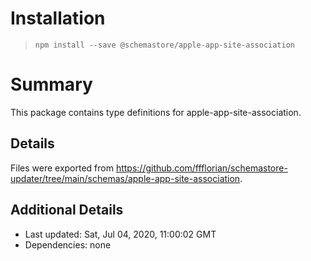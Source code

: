 # Installation
> `npm install --save @schemastore/apple-app-site-association`

# Summary
This package contains type definitions for apple-app-site-association.

## Details
Files were exported from https://github.com/ffflorian/schemastore-updater/tree/main/schemas/apple-app-site-association.

## Additional Details
* Last updated: Sat, Jul 04, 2020, 11:00:02 GMT
* Dependencies: none
